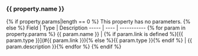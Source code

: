 ### {{ property.name }}
{% if property.params|length == 0 %}
This property has no parameters.
{% else %}
Field | Type | Description
----- | ---- | ----------- {% for param in property.params %}
{{ param.name }} | {% if param.link is defined %}[{{ param.type }}](#{{ param.link }}){% else %}{{ param.type }}{% endif %} | {{ param.description }}{% endfor %}
{% endif %}
